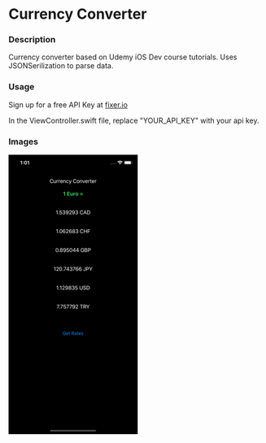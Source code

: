 # Currency Converter

### Description

Currency converter based on Udemy iOS Dev course tutorials. Uses JSONSerilization to parse data.

### Usage

Sign up for a free API Key at [fixer.io](https://fixer.io) 

In the ViewController.swift file, replace "YOUR_API_KEY" with your api key.

### Images

![currency](currency.png)